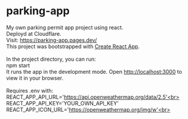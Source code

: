 
# parking-app
My own parking permit app project using react. 
<br>
Deployd at Cloudflare.<br>
Visit: https://parking-app.pages.dev/
<br>
This project was bootstrapped with [Create React App](https://github.com/facebook/create-react-app).
<br><br>
In the project directory, you can run: 
<br>
npm start
<br>
It runs the app in the development mode. Open [http://localhost:3000](http://localhost:3000) to view it in your browser.
<br><br>
Requires .env with:<br>
REACT_APP_API_URL='https://api.openweathermap.org/data/2.5'<br>
REACT_APP_API_KEY='YOUR_OWN_API_KEY'<br>
REACT_APP_ICON_URL='https://openweathermap.org/img/w'<br>

